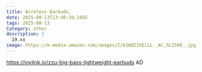 ```yaml
---
title: Wireless Earbuds,
date: 2025-08-13T13:48:39.249Z
tags: 2025-08-13
Category: other
description: |
  19.xx
image: https://m.media-amazon.com/images/I/61mQI2VEliL._AC_SL1500_.jpg
---
```

https://joylink.io/zzu-big-bass-lightweight-earbuds
AD